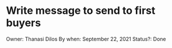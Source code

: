 # Write message to send to first buyers

Owner: Thanasi Dilos
By when: September 22, 2021
Status?: Done